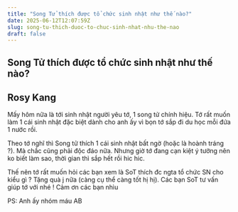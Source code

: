 ```yaml
---
title: "Song Tử thích được tổ chức sinh nhật như thế nào?"
date: 2025-06-12T12:07:59Z
slug: song-tu-thich-duoc-to-chuc-sinh-nhat-nhu-the-nao
draft: false
---
```


## Song Tử thích được tổ chức sinh nhật như thế nào?

## Rosy Kang

Mấy hôm nữa là tới sinh nhật người yêu tớ, 1 song tử chính hiệu. Tớ rất muốn làm 1 cái sinh nhật đặc biệt dành cho anh ấy vì bọn tớ sắp đi du học mỗi đứa 1 nước rồi.
 
Theo tớ nghĩ thì Song tử thích 1 cái sinh nhật bất ngờ (hoặc là hoành tráng ?). Mà chắc cũng phải độc đáo nữa. Nhưng giờ tớ đang cạn kiệt ý tưởng nên ko biết làm sao, thời gian thì sắp hết rồi hic hic.
 
Thế nên tớ rất muốn hỏi các bạn xem là SoT thích đc ngta tổ chức SN cho kiểu gì ? Tặng quà j nữa  (càng cụ thể càng tốt hị hị). Các bạn SoT tư vấn giúp tớ với nhé ! Cảm ơn các bạn nhìu 
 
PS: Anh ấy nhóm máu AB